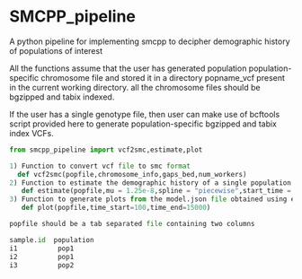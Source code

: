 # SMCPP_pipeline
A python pipeline for implementing smcpp to decipher demographic history of populations of interest

All the functions assume that the user has generated population population-specific chromosome file and stored it in a directory popname_vcf present in the current working directory. all the chromosome files should be bgzipped and tabix indexed.

If the user has a single genotype file, then user can make use of bcftools script provided here to generate population-specific bgzipped and tabix index VCFs.

```python
from smcpp_pipeline import vcf2smc,estimate,plot

1) Function to convert vcf file to smc format
  def vcf2smc(popfile,chromosome_info,gaps_bed,num_workers)
2) Function to estimate the demographic history of a single population
   def estimate(popfile,mu = 1.25e-8,spline = "piecewise",start_time = 100, end_time=100000,knots = 8
3) Function to generate plots from the model.json file obtained using estimate function
   def plot(popfile,time_start=100,time_end=15000)

popfile should be a tab separated file containing two columns

sample.id  population
i1          pop1
i2          pop1
i3          pop2  
